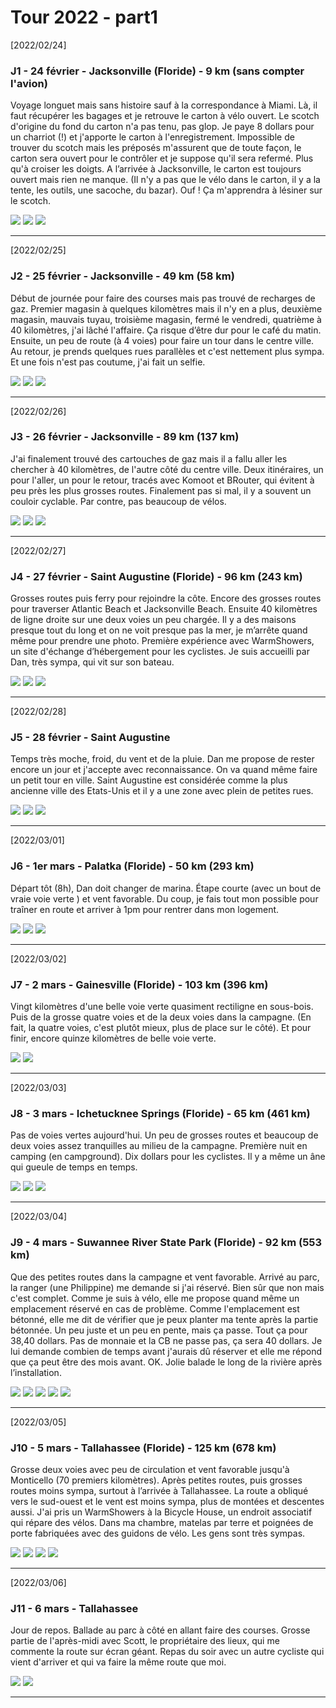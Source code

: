 # Tour 2022 - part1

[2022/02/24]

### J1 - 24 février - Jacksonville (Floride) - 9 km (sans compter l'avion)

Voyage longuet mais sans histoire sauf à la correspondance à Miami. Là, il faut récupérer les bagages et je retrouve le carton à vélo ouvert. Le scotch d'origine du fond du carton n'a pas tenu, pas glop. Je paye 8 dollars pour un charriot (!) et j'apporte le carton à l'enregistrement. Impossible de trouver du scotch mais les préposés m'assurent que de toute façon, le carton sera ouvert pour le contrôler et je suppose qu'il sera refermé. Plus qu'à croiser les doigts. A l’arrivée à Jacksonville, le carton est toujours ouvert mais rien ne manque. (Il n'y a pas que le vélo dans le carton, il y a la tente, les outils, une sacoche, du bazar). Ouf ! Ça m'apprendra à lésiner sur le scotch.

![](IMG_20220224_161702.jpg)
![](IMG_20220224_161723.jpg)
![](IMG_20220224_195942.jpg)
______
[2022/02/25]

### J2 - 25 février - Jacksonville - 49 km (58 km)

Début de journée pour faire des courses mais pas trouvé de recharges de gaz. Premier magasin à quelques kilomètres mais il n'y en a plus, deuxième magasin, mauvais tuyau, troisième magasin, fermé le vendredi, quatrième à 40 kilomètres, j'ai lâché l'affaire. Ça risque d’être dur pour le café du matin. Ensuite, un peu de route (à 4 voies) pour faire un tour dans le centre ville. Au retour, je prends quelques rues parallèles et c'est nettement plus sympa. Et une fois n'est pas coutume, j'ai fait un selfie.

![](IMG_20220225_165525.jpg)
![](IMG_20220225_171348.jpg)
![](IMG_20220225_163305.jpg)
______
[2022/02/26]

### J3 - 26 février - Jacksonville - 89 km (137 km)

J'ai finalement trouvé des cartouches de gaz mais il a fallu aller les chercher à 40 kilomètres, de l'autre côté du centre ville. Deux itinéraires, un pour l'aller, un pour le retour, tracés avec Komoot et BRouter, qui évitent à peu près les plus grosses routes. Finalement pas si mal, il y a souvent un couloir cyclable. Par contre, pas beaucoup de vélos.

![](IMG_20220226_154950.jpg)
![](IMG_20220226_155953.jpg)
![](IMG_20220226_162459.jpg)
______
[2022/02/27]

### J4 - 27 février - Saint Augustine (Floride) - 96 km (243 km)

Grosses routes puis ferry pour rejoindre la côte. Encore des grosses routes pour traverser Atlantic Beach et Jacksonville Beach. Ensuite 40 kilomètres de ligne droite sur une deux voies un peu chargée. Il y a des maisons presque tout du long et on ne voit presque pas la mer, je m’arrête quand même pour prendre une photo. Première expérience avec WarmShowers, un site d'échange d’hébergement pour les cyclistes. Je suis accueilli par Dan, très sympa, qui vit sur son bateau.

![](IMG_20220227_111628.jpg)
![](IMG_20220227_135708.jpg)
![](IMG_20220227_172547.jpg)
______
[2022/02/28]

### J5 - 28 février - Saint Augustine

Temps très moche, froid, du vent et de la pluie. Dan me propose de rester encore un jour et j'accepte avec reconnaissance. On va quand même faire un petit tour en ville. Saint Augustine est considérée comme la plus ancienne ville des Etats-Unis et il y a une zone avec plein de petites rues.

![](IMG_20220228_141131.jpg)
![](IMG_20220228_140740.jpg)
![](IMG_20220228_144413.jpg)
______
[2022/03/01]

### J6 - 1er mars - Palatka (Floride) - 50 km (293 km)

Départ tôt (8h), Dan doit changer de marina. Étape courte (avec un bout de vraie voie verte ) et vent favorable. Du coup, je fais tout mon possible pour traîner en route et arriver à 1pm pour rentrer dans mon logement. 

![](IMG_20220301_100158.jpg)
![](IMG_20220301_111940.jpg)
![](IMG_20220301_132104.jpg)
______
[2022/03/02]

### J7 - 2 mars - Gainesville (Floride) - 103 km (396 km)

Vingt kilomètres d'une belle voie verte quasiment rectiligne en sous-bois. Puis de la grosse quatre voies et de la deux voies dans la campagne. (En fait, la quatre voies, c'est plutôt mieux, plus de place sur le côté). Et pour finir, encore quinze kilomètres de belle voie verte. 

![](IMG_20220302_121804.jpg)
![](IMG_20220302_151928.jpg)
______
[2022/03/03]

### J8 - 3 mars - Ichetucknee Springs (Floride) - 65 km (461 km)

Pas de voies vertes aujourd'hui. Un peu de grosses routes et beaucoup de deux voies assez tranquilles au milieu de la campagne. Première nuit en camping (en campground). Dix dollars pour les cyclistes. Il y a même un âne qui gueule de temps en temps.

![](IMG_20220303_111625.jpg)
![](IMG_20220303_115553.jpg)
![](IMG_20220303_171947.jpg)
______
[2022/03/04]

### J9 - 4 mars - Suwannee River State Park (Floride) - 92 km (553 km)

Que des petites routes dans la campagne et vent favorable. Arrivé au parc, la ranger (une Philippine) me demande si j'ai réservé. Bien sûr que non mais c'est complet. Comme je suis à vélo, elle me propose quand même un emplacement réservé en cas de problème. Comme l'emplacement est bétonné, elle me dit de vérifier que je peux planter ma tente après la partie bétonnée. Un peu juste et un peu en pente, mais ça passe. Tout ça pour 38,40 dollars. Pas de monnaie et la CB ne passe pas, ça sera 40 dollars. Je lui demande combien de temps avant j'aurais dû réserver et elle me répond que ça peut être des mois avant. OK. Jolie balade le long de la rivière après l’installation.

![](IMG_20220304_094358.jpg)
![](IMG_20220304_121807.jpg)
![](IMG_20220304_154435.jpg)
![](IMG_20220304_161552.jpg)
![](IMG_20220304_163142.jpg)
______
[2022/03/05]

### J10 - 5 mars - Tallahassee (Floride) - 125 km (678 km)

Grosse deux voies avec peu de circulation et vent favorable jusqu'à Monticello (70 premiers kilomètres). Après petites routes, puis grosses routes moins sympa, surtout à l’arrivée à Tallahassee. La route a obliqué vers le sud-ouest et le vent est moins sympa, plus de montées et descentes aussi. J'ai pris un WarmShowers à la Bicycle House, un endroit associatif qui répare des vélos. Dans ma chambre, matelas par terre et poignées de porte fabriquées avec des guidons de vélo. Les gens sont très sympas.

![](IMG_20220305_113558.jpg)
![](IMG_20220305_113034.jpg)
![](IMG_20220305_155323.jpg)
![](IMG_20220305_171552.jpg)
______
[2022/03/06]

### J11 - 6 mars - Tallahassee

Jour de repos. Ballade au parc à côté en allant faire des courses. Grosse partie de l'après-midi avec Scott, le propriétaire des lieux, qui me commente la route sur écran géant. Repas du soir avec un autre cycliste qui vient d'arriver et qui va faire la même route que moi.

![](IMG_20220306_135524.jpg)
![](IMG_20220306_140905.jpg)
______
